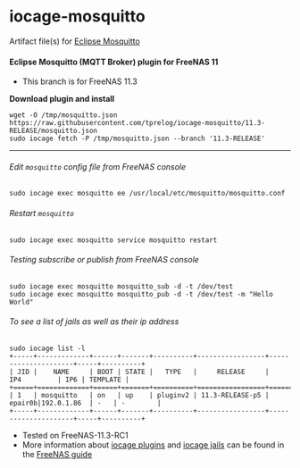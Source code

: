 # iocage-mosquitto
Artifact file(s) for [Eclipse Mosquitto](https://mosquitto.org/)

#### Eclipse Mosquitto (MQTT Broker) plugin for FreeNAS 11

 - This branch is for FreeNAS 11.3

**Download plugin and install**

    wget -O /tmp/mosquitto.json https://raw.githubusercontent.com/tprelog/iocage-mosquitto/11.3-RELEASE/mosquitto.json
    sudo iocage fetch -P /tmp/mosquitto.json --branch '11.3-RELEASE'

---

###### Edit `mosquitto` config file from FreeNAS console

    sudo iocage exec mosquitto ee /usr/local/etc/mosquitto/mosquitto.conf

###### Restart `mosquitto`

    sudo iocage exec mosquitto service mosquitto restart

###### Testing subscribe or publish from FreeNAS console

    sudo iocage exec mosquitto mosquitto_sub -d -t /dev/test
    sudo iocage exec mosquitto mosquitto_pub -d -t /dev/test -m "Hello World"

###### To see a list of jails as well as their ip address

    sudo iocage list -l
    +-----+-------------+------+-------+----------+-----------------+---------------------+-----+----------+
    | JID |    NAME     | BOOT | STATE |   TYPE   |     RELEASE     |         IP4         | IP6 | TEMPLATE |
    +=====+=============+======+=======+==========+=================+=====================+=====+==========+
    | 1   | mosquitto   | on   | up    | pluginv2 | 11.3-RELEASE-p5 | epair0b|192.0.1.86  | -   | -        |
    +-----+-------------+------+-------+----------+-----------------+---------------------+-----+----------+

- Tested on FreeNAS-11.3-RC1
- More information about [iocage plugins](https://doc.freenas.org/11.3/plugins.html) and [iocage jails](https://doc.freenas.org/11.3/jails.html) can be found in the [FreeNAS guide](https://doc.freenas.org/11.3/intro.html#introduction)
